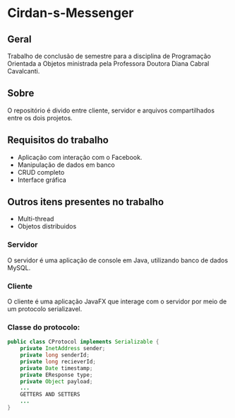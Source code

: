# Cirdan-s-Messenger
## Geral
Trabalho de conclusão de semestre para a disciplina de Programação Orientada a Objetos ministrada pela Professora Doutora Diana Cabral Cavalcanti.
## Sobre
O repositório é divido entre cliente, servidor e arquivos compartilhados entre os dois projetos.
## Requisitos do trabalho
- Aplicação com interação com o Facebook.
- Manipulação de dados em banco
- CRUD completo
- Interface gráfica
## Outros itens presentes no trabalho
- Multi-thread
- Objetos distribuidos
### Servidor
O servidor é uma aplicação de console em Java, utilizando banco de dados MySQL.
### Cliente
O cliente é uma aplicação JavaFX que interage com o servidor por meio de um protocolo serializavel.
### Classe do protocolo:
``` Java
public class CProtocol implements Serializable {
    private InetAddress sender;
    private long senderId;
    private long recieverId;
    private Date timestamp;
    private EResponse type;
    private Object payload;
    ...
    GETTERS AND SETTERS
    ...
}
```
